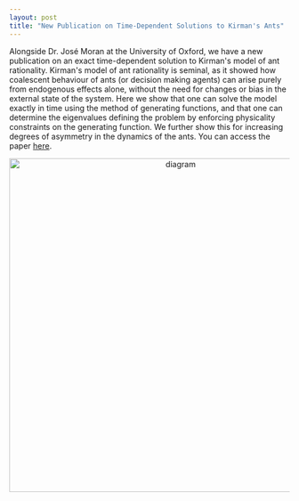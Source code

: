 ```yaml
---
layout: post
title: "New Publication on Time-Dependent Solutions to Kirman's Ants"
---
```


Alongside Dr. José Moran at the University of Oxford, we have a new publication on an exact time-dependent solution to Kirman's model of ant rationality. Kirman's model of ant rationality is seminal, as it showed how coalescent behaviour of ants (or decision making agents) can arise purely from endogenous effects alone, without the need for changes or bias in the external state of the system. Here we show that one can solve the model exactly in time using the method of generating functions, and that one can determine the eigenvalues defining the problem by enforcing physicality constraints on the generating function. We further show this for increasing degrees of asymmetry in the dynamics of the ants. You can access the paper [here](https://iopscience.iop.org/article/10.1088/2632-072X/ac8c78).

<div style="text-align: center;">
  <img src="https://jamesholehouse.github.io/assets/img/ants-image.png" alt="diagram" title="" width="600" height="600">
</div>
